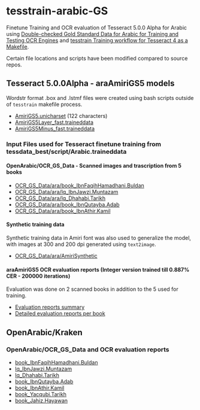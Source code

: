 # tesstrain-arabic-GS

Finetune Training and OCR evaluation of Tesseract 5.0.0 Alpha for Arabic using
[Double-checked Gold Standard Data for Arabic for Training and Testing OCR Engines](https://github.com/OpenArabic/OCR_GS_Data)
and [tesstrain Training workflow for Tesseract 4 as a Makefile](https://github.com/tesseract-ocr/tesstrain).

Certain file locations and scripts have been modified compared to source repos.

## Tesseract 5.0.0Alpha - araAmiriGS5 models

Wordstr format .box and .lstmf files were created using bash scripts outside of `tesstrain` makefile process.

* [AmiriGS5.unicharset](https://github.com/Shreeshrii/tesstrain-arabic-GS/blob/master/data/AmiriGS5/AmiriGS5.unicharset) (122 characters)
* [AmiriGS5Layer_fast.traineddata](https://github.com/Shreeshrii/tesstrain-arabic-GS/blob/master/data/AmiriGS5Layer_fast.traineddata)
* [AmiriGS5Minus_fast.traineddata](https://github.com/Shreeshrii/tesstrain-arabic-GS/blob/master/data/AmiriGS5Minus_fast.traineddata)

### Input Files used for Tesseract finetune training from tessdata_best/script/Arabic.traineddata

#### OpenArabic/OCR_GS_Data - Scanned images and trascription from 5 books

* [OCR_GS_Data/ara/book_IbnFaqihHamadhani.Buldan](OCR_GS_Data/ara/book_IbnFaqihHamadhani.Buldan)
* [OCR_GS_Data/ara/lq_IbnJawzi.Muntazam](OCR_GS_Data/ara/lq_IbnJawzi.Muntazam)
* [OCR_GS_Data/ara/lq_Dhahabi.Tarikh](OCR_GS_Data/ara/lq_Dhahabi.Tarikh)
* [OCR_GS_Data/ara/book_IbnQutayba.Adab](OCR_GS_Data/ara/book_IbnQutayba.Adab)
* [OCR_GS_Data/ara/book_IbnAthir.Kamil](OCR_GS_Data/ara/book_IbnAthir.Kamil)

#### Synthetic training data

Synthetic training data in Amiri font was also used to generalize the model,
with images at 300 and 200 dpi generated using `text2image`.

* [OCR_GS_Data/ara/AmiriSynthetic](OCR_GS_Data/ara/AmiriSynthetic)

#### araAmiriGS5 OCR evaluation reports  (Integer version trained till 0.887% CER - 200000 iterations)

Evaluation was done on 2 scanned books in addition to the 5 used for training.

* [Evaluation reports summary](https://github.com/Shreeshrii/tesstrain-arabic-GS/tree/master/reports)
* [Detailed evaluation reports per book](https://github.com/Shreeshrii/tesstrain-arabic-GS/tree/master/OCR_GS_Data/ara)


## OpenArabic/Kraken

### OpenArabic/OCR_GS_Data and OCR evaluation reports

* [book_IbnFaqihHamadhani.Buldan](https://github.com/OpenArabic/OCR_GS_Data/tree/master/ara/book_IbnFaqihHamadhani.Buldan)
* [lq_IbnJawzi.Muntazam](https://github.com/OpenArabic/OCR_GS_Data/tree/master/ara/lq_IbnJawzi.Muntazam)
* [lq_Dhahabi.Tarikh](https://github.com/OpenArabic/OCR_GS_Data/tree/master/ara/lq_Dhahabi.Tarikh)
* [book_IbnQutayba.Adab](https://github.com/OpenArabic/OCR_GS_Data/tree/master/ara/book_IbnQutayba.Adab)
* [book_IbnAthir.Kamil](https://github.com/OpenArabic/OCR_GS_Data/tree/master/ara/book_IbnAthir.Kamil)
* [book_Yacqubi.Tarikh](https://github.com/OpenArabic/OCR_GS_Data/tree/master/ara/book_Yacqubi.Tarikh)
* [book_Jahiz.Hayawan](https://github.com/OpenArabic/OCR_GS_Data/tree/master/ara/book_Jahiz.Hayawan)
